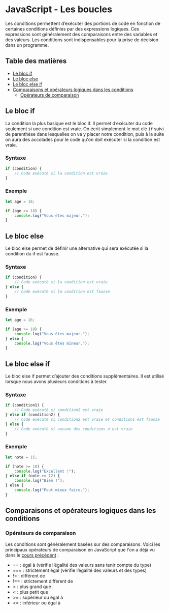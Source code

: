 <!-- omit in toc -->
# JavaScript - Les boucles

Les conditions permettent d’exécuter des portions de code en fonction de certaines conditions définies par des expressions logiques. Ces expressions sont généralement des comparaisons entre des variables et des valeurs. Les conditions sont indispensables pour la prise de décision dans un programme.

<!-- omit in toc -->
## Table des matières

- [Le bloc if](#le-bloc-if)
- [Le bloc else](#le-bloc-else)
- [Le bloc else if](#le-bloc-else-if)
- [Comparaisons et opérateurs logiques dans les conditions](#comparaisons-et-opérateurs-logiques-dans-les-conditions)
  - [Opérateurs de comparaison](#opérateurs-de-comparaison)

## Le bloc if

La condition la plus basique est le bloc if. Il permet d’exécuter du code seulement si une condition est vraie. On écrit simplement le mot clé `if` suivi de parenthèse dans lesquelles on va y placer notre condition, puis à la suite on aura des accolades pour le code qu'on doit exécuter si la condition est vraie.

<!-- omit in toc -->
### Syntaxe

```js
if (condition) {
    // Code exécuté si la condition est vraie
}
```

<!-- omit in toc -->
### Exemple

```js
let age = 18;

if (age >= 18) {
    console.log("Vous êtes majeur.");
}
```

## Le bloc else

Le bloc else permet de définir une alternative qui sera exécutée si la condition du if est fausse.

<!-- omit in toc -->
### Syntaxe

```js
if (condition) {
    // Code exécuté si la condition est vraie
} else {
    // Code exécuté si la condition est fausse
}
```

<!-- omit in toc -->
### Exemple

```js
let age = 16;

if (age >= 18) {
    console.log("Vous êtes majeur.");
} else {
    console.log("Vous êtes mineur.");
}
```

## Le bloc else if

Le bloc else if permet d’ajouter des conditions supplémentaires. Il est utilisé lorsque nous avons plusieurs conditions à tester.

<!-- omit in toc -->
### Syntaxe

```js
if (condition1) {
    // Code exécuté si condition1 est vraie
} else if (condition2) {
    // Code exécuté si condition2 est vraie et condition1 est fausse
} else {
    // Code exécuté si aucune des conditions n'est vraie
}
```

<!-- omit in toc -->
### Exemple

```js
let note = 15;

if (note >= 18) {
    console.log("Excellent !");
} else if (note >= 12) {
    console.log("Bien !");
} else {
    console.log("Peut mieux faire.");
}
```

## Comparaisons et opérateurs logiques dans les conditions

### Opérateurs de comparaison

Les conditions sont généralement basées sur des comparaisons. Voici les principaux opérateurs de comparaison en JavaScript que l'on a déjà vu dans le [cours précédent](./01-theorie-js-bases.md#opérateurs) :

- == : égal à (vérifie l’égalité des valeurs sans tenir compte du type)
- === : strictement égal (vérifie l’égalité des valeurs et des types)
- != : différent de
- !== : strictement différent de
- \> : plus grand que
- < : plus petit que
- \>= : supérieur ou égal à
- <= : inférieur ou égal à